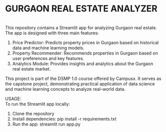 <b><h1>GURGAON REAL ESTATE ANALYZER</h1></b><br>
This repository contains a Streamlit app for analyzing Gurgaon real estate. The app is designed with three main features:

1. Price Predictor: Predicts property prices in Gurgaon based on historical data and machine learning models.<br>
2. Property Recommender: Recommends properties in Gurgaon based on user preferences and key features.<br>
3. Analytics Module: Provides insights and analytics about the Gurgaon real estate market.<br>
   
This project is part of the DSMP 1.0 course offered by Campusx. It serves as the capstone project, demonstrating practical application of data science and machine learning concepts to analyze real-world data.<br>

USAGE:<br>
To run the Streamlit app locally:<br>

1. Clone the repository
2. Install dependencies: pip install -r requirements.txt<br>
3. Run the app: streamlit run app.py<br>
